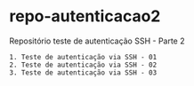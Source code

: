 # repo-autenticacao2

Repositório teste de autenticação SSH - Parte 2

    1. Teste de autenticação via SSH - 01
    2. Teste de autenticação via SSH - 02
    3. Teste de autenticação via SSH - 03

